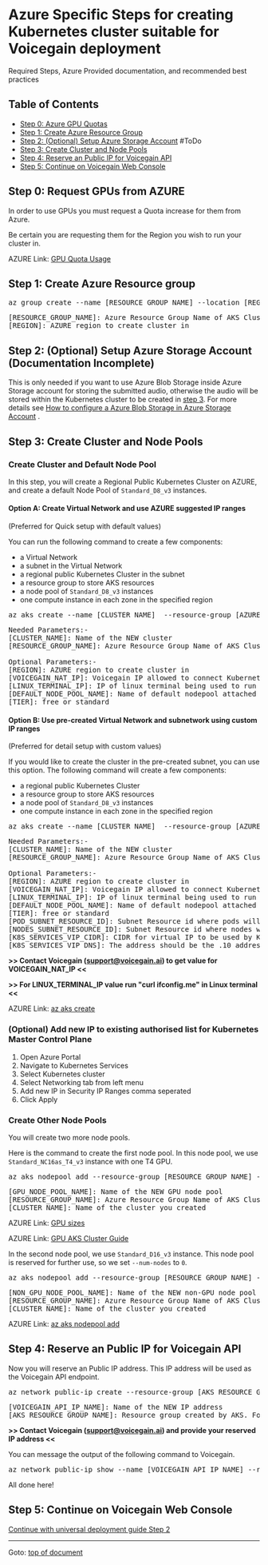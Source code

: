 # <a id="top"></a>Azure Specific Steps for creating Kubernetes cluster suitable for Voicegain deployment
Required Steps, Azure Provided documentation, and recommended best practices

## <a id="toc"></a>Table of Contents
- [Step 0: Azure GPU Quotas](#step0)
- [Step 1: Create Azure Resource Group](#step1)
- [Step 2: (Optional) Setup Azure Storage Account](#step2) #ToDo
- [Step 3: Create Cluster and Node Pools](#step3)
- [Step 4: Reserve an Public IP for Voicegain API](#step4)
- [Step 5: Continue on Voicegain Web Console](#step5)


## <a id="step0"></a>Step 0: Request GPUs from AZURE
In order to use GPUs you must request a Quota increase for them from Azure.

Be certain you are requesting them for the Region you wish to run your cluster in.  

AZURE Link: [GPU Quota Usage](https://learn.microsoft.com/en-us/azure/virtual-machines/sizes-gpu#deployment-considerations)

## <a id="step1"></a>Step 1: Create Azure Resource group

<pre>
az group create --name [RESOURCE_GROUP_NAME] --location [REGION]
</pre>

<pre>
[RESOURCE_GROUP_NAME]: Azure Resource Group Name of AKS Cluster
[REGION]: AZURE region to create cluster in
</pre>

## <a id="step2"></a>Step 2: (Optional) Setup Azure Storage Account (Documentation Incomplete)

This is only needed if you want to use Azure Blob Storage inside Azure Storage account for storing the submitted audio, otherwise the audio will be stored within the Kubernetes cluster to be created in [step 3](#step2). For more details see [How to configure a Azure Blob Storage in Azure Storage Account](./azure-storage-account.md) .

## <a id="step3"></a>Step 3: Create Cluster and Node Pools

### Create Cluster and Default Node Pool

In this step, you will create a Regional Public Kubernetes Cluster on AZURE, 
and create a default Node Pool of `Standard_D8_v3` instances.

#### Option A: Create Virtual Network and use AZURE suggested IP ranges 
(Preferred for Quick setup with default values)

You can run the following command to create a few components:
* a Virtual Network
* a subnet in the Virtual Network
* a regional public Kubernetes Cluster in the subnet
* a resource group to store AKS resources
* a node pool of `Standard_D8_v3` instances
* one compute instance in each zone in the specified region

<pre>
az aks create --name [CLUSTER_NAME]  --resource-group [AZURE_RESOURCE_GROUP_NAME] --location [REGION] --network-plugin azure --api-server-authorized-ip-ranges [VOICEGAIN_NAT_IP],[LINUX_TERMINAL_IP]  --enable-managed-identity --node-count 1 --node-vm-size Standard_D8_v3 --nodepool-name [DEFAULT_NODE_POOL_NAME] --tier [TIER]
</pre>

<pre>
Needed Parameters:-
[CLUSTER_NAME]: Name of the NEW cluster
[RESOURCE_GROUP_NAME]: Azure Resource Group Name of AKS Cluster

Optional Parameters:-
[REGION]: AZURE region to create cluster in
[VOICEGAIN_NAT_IP]: Voicegain IP allowed to connect Kubernetes Master
[LINUX_TERMINAL_IP]: IP of linux terminal being used to run kubectl
[DEFAULT_NODE_POOL_NAME]: Name of default nodepool attached to Cluster
[TIER]: free or standard
</pre>


#### Option B: Use pre-created Virtual Network and subnetwork using custom IP ranges 
(Preferred for detail setup with custom values)

If you would like to create the cluster in the pre-created subnet, 
you can use this option. The following command will create a few components:
* a regional public Kubernetes Cluster
* a resource group to store AKS resources
* a node pool of `Standard_D8_v3` instances
* one compute instance in each zone in the specified region

<pre>
az aks create --name [CLUSTER_NAME]  --resource-group [AZURE_RESOURCE_GROUP_NAME] --location [REGION] --network-plugin azure --api-server-authorized-ip-ranges [VOICEGAIN_NAT_IP],[LINUX_TERMINAL_IP]  --enable-managed-identity --node-count 1 --node-vm-size Standard_D8_v3 --nodepool-name [DEFAULT_NODE_POOL_NAME] --tier [TIER] --pod-subnet-id [POD_SUBNET_RESOURCE_ID] --vnet-subnet-id [NODES_SUBNET_RESOURCE_ID] --service-cidr [K8S_SERVICES_VIP_CIDR] --dns-service-ip [K8S_SERVICES_VIP_DNS]
</pre>

<pre>
Needed Parameters:-
[CLUSTER_NAME]: Name of the NEW cluster
[RESOURCE_GROUP_NAME]: Azure Resource Group Name of AKS Cluster

Optional Parameters:-
[REGION]: AZURE region to create cluster in
[VOICEGAIN_NAT_IP]: Voicegain IP allowed to connect Kubernetes Master
[LINUX_TERMINAL_IP]: IP of linux terminal being used to run kubectl
[DEFAULT_NODE_POOL_NAME]: Name of default nodepool attached to Cluster
[TIER]: free or standard
[POD_SUBNET_RESOURCE_ID]: Subnet Resource id where pods will be deployed
[NODES_SUBNET_RESOURCE_ID]: Subnet Resource id where nodes will be deployed
[K8S_SERVICES_VIP_CIDR]: CIDR for virtual IP to be used by K8S service (should not overlap with any subnet in same or peered VPC) (default - 10.0.0.0/16)
[K8S_SERVICES_VIP_DNS]: The address should be the .10 address of your service IP address range (default 10.0.0.10)
</pre>

**>> Contact Voicegain (support@voicegain.ai) to get value for VOICEGAIN_NAT_IP <<**

**>> For LINUX_TERMINAL_IP value run "curl ifconfig.me" in Linux terminal <<**

AZURE Link: [az aks create](https://learn.microsoft.com/en-us/cli/azure/aks?view=azure-cli-latest#az-aks-create())

### (Optional) Add new IP to existing authorised list for Kubernetes Master Control Plane

1) Open Azure Portal
2) Navigate to Kubernetes Services
3) Select Kubernetes cluster
4) Select Networking tab from left menu
5) Add new IP in Security IP Ranges comma seperated
6) Click Apply

### Create Other Node Pools

You will create two more node pools. 

Here is the command to create the first node pool. 
In this node pool, we use `Standard_NC16as_T4_v3` instance with one T4 GPU.
<pre>
az aks nodepool add --resource-group [RESOURCE_GROUP_NAME] --cluster-name [CLUSTER_NAME] --name [GPU_NODE_POOL_NAME] --node-count 1 --node-vm-size Standard_NC16as_T4_v3 --node-osdisk-size 100 --aks-custom-headers UseGPUDedicatedVHD=true
</pre>

<pre>
[GPU_NODE_POOL_NAME]: Name of the NEW GPU node pool
[RESOURCE_GROUP_NAME]: Azure Resource Group Name of AKS Cluster
[CLUSTER_NAME]: Name of the cluster you created
</pre>

AZURE Link: [GPU sizes](https://learn.microsoft.com/en-us/azure/virtual-machines/sizes-gpu)

AZURE Link: [GPU AKS Cluster Guide](https://learn.microsoft.com/en-us/azure/aks/gpu-cluster)


In the second node pool, we use `Standard_D16_v3` instance. 
This node pool is reserved for further use, so we set `--num-nodes` to `0`.

<pre>
az aks nodepool add --resource-group [RESOURCE_GROUP_NAME] --cluster-name [CLUSTER_NAME] --name [NON_GPU_NODE_POOL_NAME] --node-count 0 --node-vm-size Standard_D16_v3 --node-osdisk-size 100
</pre>

<pre>
[NON_GPU_NODE_POOL_NAME]: Name of the NEW non-GPU node pool
[RESOURCE_GROUP_NAME]: Azure Resource Group Name of AKS Cluster
[CLUSTER_NAME]: Name of the cluster you created
</pre>

AZURE Link: [az aks nodepool add](https://learn.microsoft.com/en-us/cli/azure/aks/nodepool?view=azure-cli-latest)

## <a id="step4"></a>Step 4: Reserve an Public IP for Voicegain API

Now you will reserve an Public IP address. 
This IP address will be used as the Voicegain API endpoint.

<pre>
az network public-ip create --resource-group [AKS_RESOURCE_GROUP_NAME] --name [VOICEGAIN_API_IP_NAME] --sku Standard --allocation-method static
</pre>

<pre>
[VOICEGAIN_API_IP_NAME]: Name of the NEW IP address
[AKS_RESOURCE_GROUP_NAME]: Resource group created by AKS. Format for it is MC_resourcegroupname_clustername_location
</pre>

**>> Contact Voicegain (support@voicegain.ai) and provide your reserved IP address <<**

You can message the output of the following command to Voicegain.
<pre>
az network public-ip show --name [VOICEGAIN_API_IP_NAME] --resource-group [AKS_RESOURCE_GROUP_NAME]
</pre>

All done here!

## <a id="step5"></a>Step 5: Continue on Voicegain Web Console 

[Continue with universal deployment guide Step 2](./universal-deployment-guide.md#Step2)

---
Goto: [top of document](#top)
